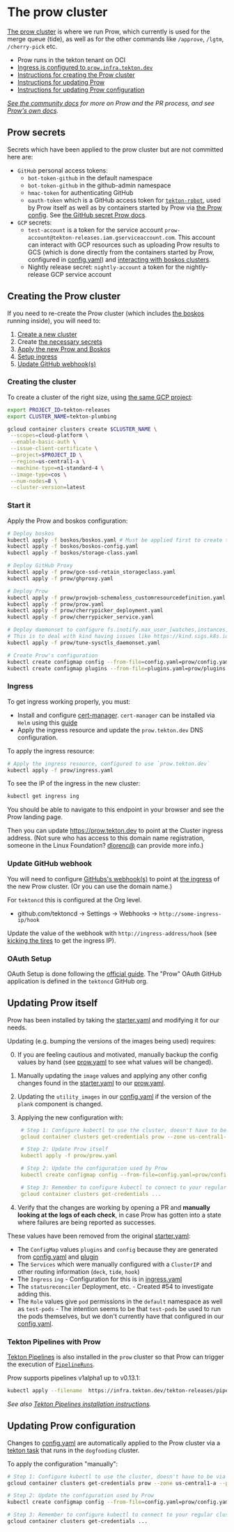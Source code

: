 # The prow cluster

[The prow cluster](../prow) is where we run Prow, which currently is used for the merge queue (tide),
as well as for the other commands like `/approve`, `/lgtm`, `/cherry-pick` etc.

- Prow runs in the tekton tenant on OCI
- [Ingress is configured to `prow.infra.tekton.dev`](#ingress)
- [Instructions for creating the Prow cluster](#creating-the-prow-cluster)
- [Instructions for updating Prow](#updating-prow-itself)
- [Instructions for updating Prow configuration](#updating-prow-configuration)

_[See the community docs](../CONTRIBUTING.md#pull-request-process) for more on
Prow and the PR process, and see [Prow's own docs](https://github.com/kubernetes/test-infra/tree/master/prow)._

## Prow secrets

Secrets which have been applied to the prow cluster but are not committed here are:

- `GitHub` personal access tokens:
  - `bot-token-github` in the default namespace
  - `bot-token-github` in the github-admin namespace
  - `hmac-token` for authenticating GitHub
  - `oauth-token` which is a GitHub access token for [`tekton-robot`](https://github.com/tekton-robot),
    used by Prow itself as well as by containers started by Prow via [the Prow config](../prow/config.yaml).
    See [the GitHub secret Prow docs](https://github.com/kubernetes/test-infra/blob/068e83ba2f8e9261c0af4cee598c70b92775945f/prow/getting_started_deploy.md#create-the-github-secrets).
- `GCP` secrets:
  - `test-account` is a token for the service account
    `prow-account@tekton-releases.iam.gserviceaccount.com`. This account can
     interact with GCP resources such as uploading Prow results to GCS
     (which is done directly from the containers started by Prow, configured in [config.yaml](../prow/config.yaml)) and
     [interacting with boskos clusters](../boskos/README.md).
  - Nightly release secret: `nightly-account` a token for the nightly-release GCP service account

## Creating the Prow cluster

If you need to re-create the Prow cluster (which includes [the boskos](../boskos/README.md)
running inside), you will need to:

1. [Create a new cluster](#creating-the-cluster)
2. Create [the necessary secrets](#prow-secrets)
3. [Apply the new Prow and Boskos](#start-it)
4. [Setup ingress](#ingress)
4. [Update GitHub webhook(s)](#update-github-webhook)

### Creating the cluster

To create a cluster of the right size, using [the same GCP project](README.md#gcp-projects):

```bash
export PROJECT_ID=tekton-releases
export CLUSTER_NAME=tekton-plumbing

gcloud container clusters create $CLUSTER_NAME \
 --scopes=cloud-platform \
 --enable-basic-auth \
 --issue-client-certificate \
 --project=$PROJECT_ID \
 --region=us-central1-a \
 --machine-type=n1-standard-4 \
 --image-type=cos \
 --num-nodes=8 \
 --cluster-version=latest
```

### Start it

Apply the Prow and boskos configuration:

```bash
# Deploy boskos
kubectl apply -f boskos/boskos.yaml # Must be applied first to create the namespace
kubectl apply -f boskos/boskos-config.yaml
kubectl apply -f boskos/storage-class.yaml

# Deploy GitHub Proxy
kubectl apply -f prow/gce-ssd-retain_storageclass.yaml
kubectl apply -f prow/ghproxy.yaml

# Deploy Prow
kubectl apply -f prow/prowjob-schemaless_customresourcedefinition.yaml
kubectl apply -f prow/prow.yaml
kubectl apply -f prow/cherrypicker_deployment.yaml
kubectl apply -f prow/cherrypicker_service.yaml

# Deploy daemonset to configure fs.inotify.max_user_[watches,instances] via sysctl.
# This is to deal with kind having issues like https://kind.sigs.k8s.io/docs/user/known-issues/#pod-errors-due-to-too-many-open-files
kubectl apply -f prow/tune-sysctls_daemonset.yaml

# Create Prow's configuration
kubectl create configmap config --from-file=config.yaml=prow/config.yaml
kubectl create configmap plugins --from-file=plugins.yaml=prow/plugins.yaml
```

### Ingress

To get ingress working properly, you must:

- Install and configure [cert-manager](https://github.com/jetstack/cert-manager/).
  `cert-manager` can be installed via `Helm` using this
  [guide](https://docs.cert-manager.io/en/latest/getting-started/)
- Apply the ingress resource and update the `prow.tekton.dev` DNS configuration.

To apply the ingress resource:

```bash
# Apply the ingress resource, configured to use `prow.tekton.dev`
kubectl apply -f prow/ingress.yaml
```

To see the IP of the ingress in the new cluster:

```bash
kubectl get ingress ing
```

You should be able to navigate to this endpoint in your browser and see the Prow landing page.

Then you can update https://prow.tekton.dev to point at the Cluster ingress address.
(Not sure who has access to this domain name registration, someone in the Linux Foundation?
[dlorenc@](http://github.com/dlorenc) can provide more info.)

### Update GitHub webhook

You will need to configure [GitHubs's webhook(s)](https://developer.github.com/webhooks/)
to point at [the ingress](#ingress) of the new Prow cluster. (Or you can use the domain name.)

For `tektoncd` this is configured at the Org level.

* github.com/tektoncd -> Settings -> Webhooks -> `http://some-ingress-ip/hook`

Update the value of the webhook with `http://ingress-address/hook`
(see [kicking the tires](#kicking-the-tires) to get the ingress IP).

### OAuth Setup

OAuth Setup is done following the [official guide](https://github.com/kubernetes/test-infra/blob/master/prow/cmd/deck/github_oauth_setup.md).
The "Prow" OAuth GitHub application is defined in the `tektoncd` GitHub org.

## Updating Prow itself

Prow has been installed by taking the
[starter.yaml](https://github.com/kubernetes/test-infra/blob/master/prow/cluster/starter.yaml)
and modifying it for our needs.

Updating (e.g. bumping the versions of the images being used) requires:

0. If you are feeling cautious and motivated, manually backup the config values by hand
   (see [prow.yaml](../prow/prow.yaml) to see what values will be changed).
1. Manually updating the `image` values and applying any other config changes found in the
   [starter.yaml](https://github.com/kubernetes/test-infra/blob/master/prow/cluster/starter.yaml)
   to our [prow.yaml](../prow/prow.yaml).
2. Updating the `utility_images` in our [config.yaml](../prow/config.yaml) if the version of
   the `plank` component is changed.
3. Applying the new configuration with:

   ```yaml
    # Step 1: Configure kubectl to use the cluster, doesn't have to be via gcloud but gcloud makes it easy
    gcloud container clusters get-credentials prow --zone us-central1-a --project tekton-releases

    # Step 2: Update Prow itself
    kubectl apply -f prow/prow.yaml

    # Step 2: Update the configuration used by Prow
    kubectl create configmap config --from-file=config.yaml=prow/config.yaml --dry-run -o yaml | kubectl replace configmap config -f -

    # Step 3: Remember to configure kubectl to connect to your regular cluster!
    gcloud container clusters get-credentials ...
   ```
4. Verify that the changes are working by opening a PR and **manually looking at the logs of each check**,
   in case Prow has gotten into a state where failures are being reported as successes.

These values have been removed from the original
[starter.yaml](https://github.com/kubernetes/test-infra/blob/master/prow/cluster/starter.yaml):

- The `ConfigMap` values `plugins` and `config` because they are generated from
  [config.yaml](../prow/config.yaml) and [plugin](../prow/plugins.yaml)
- The `Services` which were manually configured with a `ClusterIP` and other routing
  information (`deck`, `tide`, `hook`)
- The `Ingress` `ing` - Configuration for this is in [ingress.yaml](../prow/ingress.yaml)
- The `statusreconciler` Deployment, etc. - Created #54 to investigate adding this.
- The `Role` values give `pod` permissions in the `default` namespace as well as `test-pods` -
  The intention seems to be that `test-pods` be used to run the pods themselves, but we
  don't currently have that configured in our [config.yaml](../prow/config.yaml).

### Tekton Pipelines with Prow

[Tekton Pipelines](https://github.com/tektoncd/pipelines) is also installed in the `prow`
cluster so that Prow can trigger the execution of
[`PipelineRuns`](https://github.com/tektoncd/pipeline/blob/main/docs/pipelineruns.md).

Prow supports pipelines v1alpha1 up to v0.13.1:

```bash
kubectl apply --filename  https://infra.tekton.dev/tekton-releases/pipeline/previous/v0.13.1/release.yaml
```

_See also [Tekton Pipelines installation instructions](https://github.com/tektoncd/pipeline/blob/main/docs/install.md)._

## Updating Prow configuration

Changes to [config.yaml](../prow/config.yaml) are automatically applied to the Prow
cluster via a [tekton task](../tekton/resources/cd/prow-condig-cd.yaml) that
runs in the `dogfooding` cluster.

To apply the configuration "manually":

```bash
# Step 1: Configure kubectl to use the cluster, doesn't have to be via gcloud but gcloud makes it easy
gcloud container clusters get-credentials prow --zone us-central1-a --project tekton-releases

# Step 2: Update the configuration used by Prow
kubectl create configmap config --from-file=config.yaml=prow/config.yaml --dry-run -o yaml | kubectl replace configmap config -f -

# Step 3: Remember to configure kubectl to connect to your regular cluster!
gcloud container clusters get-credentials ...
```
